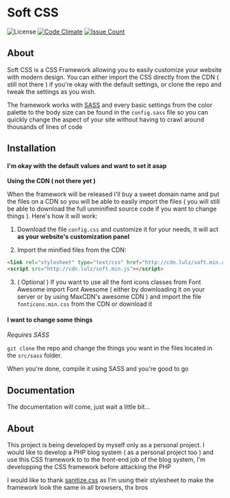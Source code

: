 # Soft CSS

![License](https://img.shields.io/github/license/rominou34/soft-css.svg)
[![Code Climate](https://codeclimate.com/github/Rominou34/soft-css/badges/gpa.svg)](https://codeclimate.com/github/Rominou34/soft-css)
[![Issue Count](https://codeclimate.com/github/Rominou34/soft-css/badges/issue_count.svg)](https://codeclimate.com/github/Rominou34/soft-css)

## About

Soft CSS is a CSS Framework allowing you to easily customize your website with modern design. You can either import the CSS directly from the CDN ( still not there ) if you're okay with the default settings, or clone the repo and tweak the settings as you wish.

The framework works with [SASS](http://sass-lang.com/) and every basic settings from the color palette to the body size can be found in the `config.sass` file so you can quickly change the aspect of your site without having to crawl around thousands of lines of code

## Installation

#### I'm okay with the default values and want to set it asap

**Using the CDN ( not there yet )**

When the framework will be released I'll buy a sweet domain name and put the files on a CDN so you will be able to easily import the files ( you will still be able to download the full unminified source code if you want to change things ). Here's how it will work:

1. Download the file `config.css` and customize it for your needs, it will act **as your website's customization panel**

2. Import the minified files from the CDN:

  ```html
  <link rel="stylesheet" type="text/css" href="http://cdn.lulz/soft.min.css">
  <script src="http://cdn.lulz/soft.min.js"></script>
  ```

3. ( Optional ) If you want to use all the font icons classes from Font Awesome import Font Awesome ( either by downloading it on your server or by using MaxCDN's awesome CDN ) and import the file `fonticons.min.css` from the CDN or download it

#### I want to change some things

*Requires SASS*

`git clone` the repo and change the things you want in the files located in the `src/sass` folder.

When you're done, compile it using SASS and you're good to go

## Documentation

The documentation will come, just wait a little bit...

## About

This project is being developed by myself only as a personal project. I would like to develop a PHP blog system ( as a personal project too ) and use this CSS framework to to the front-end job of the blog system, I'm developping the CSS framework before attacking the PHP

I would like to thank [sanitize.css](https://github.com/10up/sanitize.css) as I'm using their stylesheet to make the framework look the same in all browsers, thx bros
